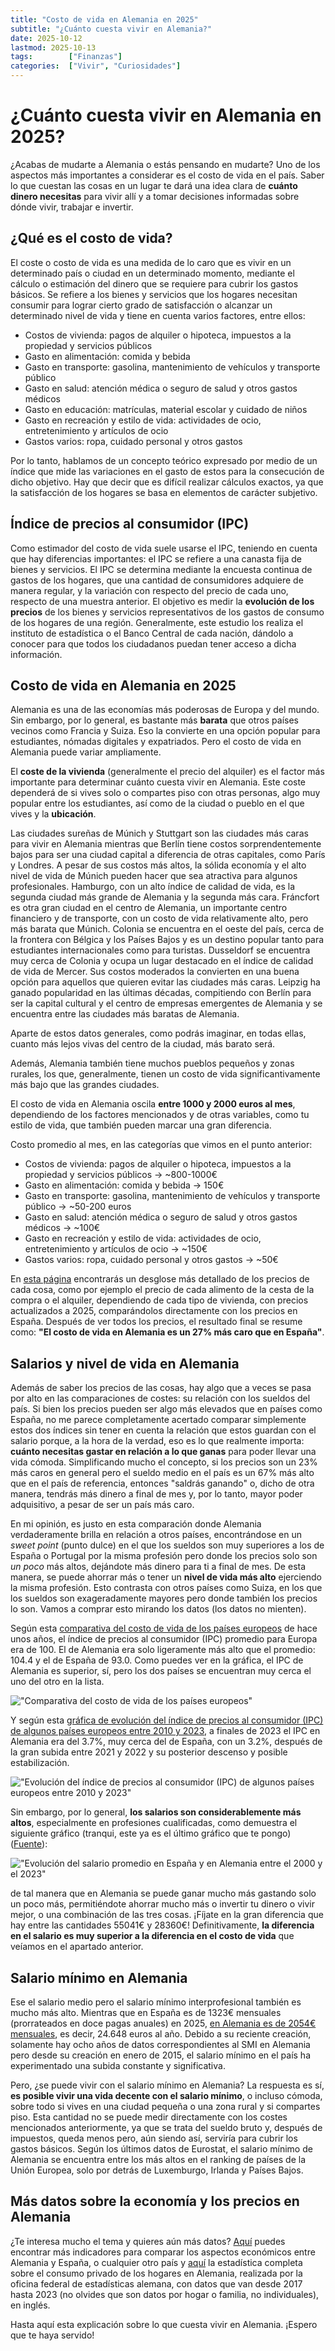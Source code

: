 ```yaml
---
title: "Costo de vida en Alemania en 2025"
subtitle: "¿Cuánto cuesta vivir en Alemania?"
date: 2025-10-12
lastmod: 2025-10-13
tags:        ["Finanzas"]
categories:  ["Vivir", "Curiosidades"]
---
```


# ¿Cuánto cuesta vivir en Alemania en 2025?
¿Acabas de mudarte a Alemania o estás pensando en mudarte? Uno de los aspectos más importantes a considerar es el costo de vida en el país. Saber lo que cuestan las cosas en un lugar te dará una idea clara de **cuánto dinero necesitas** para vivir allí y a tomar decisiones informadas sobre dónde vivir, trabajar e invertir.

## ¿Qué es el costo de vida?
El coste o costo de vida es una medida de lo caro que es vivir en un determinado país o ciudad en un determinado momento, mediante el cálculo o estimación del dinero que se requiere para cubrir los gastos básicos. Se refiere a los bienes y servicios que los hogares necesitan consumir para lograr cierto grado de satisfacción o alcanzar un determinado nivel de vida y tiene en cuenta varios factores, entre ellos:

- Costos de vivienda: pagos de alquiler o hipoteca, impuestos a la propiedad y servicios públicos
- Gasto en alimentación: comida y bebida
- Gasto en transporte: gasolina, mantenimiento de vehículos y transporte público
- Gasto en salud: atención médica o seguro de salud y otros gastos médicos
- Gasto en educación: matrículas, material escolar y cuidado de niños
- Gasto en recreación y estilo de vida: actividades de ocio, entretenimiento y artículos de ocio
- Gastos varios: ropa, cuidado personal y otros gastos

Por lo tanto, hablamos de un concepto teórico expresado por medio de un índice que mide las variaciones en el gasto de estos para la consecución de dicho objetivo. Hay que decir que es difícil realizar cálculos exactos, ya que la satisfacción de los hogares se basa en elementos de carácter subjetivo. 

## Índice de precios al consumidor (IPC)
Como estimador del costo de vida suele usarse el IPC, teniendo en cuenta que hay diferencias importantes:​ el IPC se refiere a una canasta fija de bienes y servicios. El IPC se determina mediante la encuesta continua de gastos de los hogares, que una cantidad de consumidores adquiere de manera regular, y la variación con respecto del precio de cada uno, respecto de una muestra anterior. El objetivo es medir la **evolución de los precios** de los bienes y servicios representativos de los gastos de consumo de los hogares de una región. Generalmente, este estudio los realiza el instituto de estadística o el Banco Central de cada nación, dándolo a conocer para que todos los ciudadanos puedan tener acceso a dicha información. 

## Costo de vida en Alemania en 2025
Alemania es una de las economías más poderosas de Europa y del mundo. Sin embargo, por lo general, es bastante más **barata** que otros países vecinos como Francia y Suiza. Eso la convierte en una opción popular para estudiantes, nómadas digitales y expatriados. Pero el costo de vida en Alemania puede variar ampliamente. 

El **coste de la vivienda** (generalmente el precio del alquiler) es el factor más importante para determinar cuánto cuesta vivir en Alemania. Este coste dependerá de si vives solo o compartes piso con otras personas, algo muy popular entre los estudiantes, así como de la ciudad o pueblo en el que vives y la **ubicación**. 

Las ciudades sureñas de Múnich y Stuttgart son las ciudades más caras para vivir en Alemania mientras que Berlín tiene costos sorprendentemente bajos para ser una ciudad capital a diferencia de otras capitales, como París y Londres. A pesar de sus costos más altos, la sólida economía y el alto nivel de vida de Múnich pueden hacer que sea atractiva para algunos profesionales. Hamburgo, con un alto índice de calidad de vida, es la segunda ciudad más grande de Alemania y la segunda más cara. Fráncfort es otra gran ciudad en el centro de Alemania, un importante centro financiero y de transporte, con un costo de vida relativamente alto, pero más barata que Múnich. Colonia se encuentra en el oeste del país, cerca de la frontera con Bélgica y los Países Bajos y es un destino popular tanto para estudiantes internacionales como para turistas. Dusseldorf se encuentra muy cerca de Colonia y ocupa un lugar destacado en el índice de calidad de vida de Mercer. Sus costos moderados la convierten en una buena opción para aquellos que quieren evitar las ciudades más caras. Leipzig ha ganado popularidad en las últimas décadas, compitiendo con Berlín para ser la capital cultural y el centro de empresas emergentes de Alemania y se encuentra entre las ciudades más baratas de Alemania. 

Aparte de estos datos generales, como podrás imaginar, en todas ellas, cuanto más lejos vivas del centro de la ciudad, más barato será. 

Además, Alemania también tiene muchos pueblos pequeños y zonas rurales, los que, generalmente, tienen un costo de vida significantivamente más bajo que las grandes ciudades. 

El costo de vida en Alemania oscila **entre 1000 y 2000 euros al mes**, dependiendo de los factores mencionados y de otras variables, como tu estilo de vida, que también pueden marcar una gran diferencia. 

Costo promedio al mes, en las categorías que vimos en el punto anterior:
- Costos de vivienda: pagos de alquiler o hipoteca, impuestos a la propiedad y servicios públicos -> ~800-1000€
- Gasto en alimentación: comida y bebida -> 150€
- Gasto en transporte: gasolina, mantenimiento de vehículos y transporte público -> ~50-200 euros
- Gasto en salud: atención médica o seguro de salud y otros gastos médicos -> ~100€
- Gasto en recreación y estilo de vida: actividades de ocio, entretenimiento y artículos de ocio -> ~150€
- Gastos varios: ropa, cuidado personal y otros gastos -> ~50€

En [esta página](https://www.expatistan.com/es/costo-de-vida/pais/comparacion/espana/alemania) encontrarás un desglose más detallado de los precios de cada cosa, como por ejemplo el precio de cada alimento de la cesta de la compra o el alquiler, dependiendo de cada tipo de vivienda, con precios actualizados a 2025, comparándolos directamente con los precios en España. Después de ver todos los precios, el resultado final se resume como: **"El costo de vida en Alemania es un 27% más caro que en España"**.

## Salarios y nivel de vida en Alemania
Además de saber los precios de las cosas, hay algo que a veces se pasa por alto en las comparaciones de costes: su relación con los sueldos del país. Si bien los precios pueden ser algo más elevados que en países como España, no me parece completamente acertado comparar simplemente estos dos índices sin tener en cuenta la relación que estos guardan con el salario porque, a la hora de la verdad, eso es lo que realmente importa: **cuánto necesitas gastar en relación a lo que ganas** para poder llevar una vida cómoda. Simplificando mucho el concepto, si los precios son un 23% más caros en general pero el sueldo medio en el país es un 67% más alto que en el país de referencia, entonces "saldrás ganando" o, dicho de otra manera, tendrás más dinero a final de mes y, por lo tanto, mayor poder adquisitivo, a pesar de ser un país más caro.

En mi opinión, es justo en esta comparación donde Alemania verdaderamente brilla en relación a otros países, encontrándose en un *sweet point* (punto dulce) en el que los sueldos son muy superiores a los de España o Portugal por la misma profesión pero donde los precios solo son *un poco* más altos, dejándote más dinero para ti a final de mes. De esta manera, se puede ahorrar más o tener un **nivel de vida más alto** ejerciendo la misma profesión. Esto contrasta con otros países como Suiza, en los que los sueldos son exageradamente mayores pero donde también los precios lo son.
Vamos a comprar esto mirando los datos (los datos no mienten).

Según esta [comparativa del costo de vida de los países europeos](https://www.statista.com/chart/15339/consumer-price-index-in-europe/) de hace unos años, el índice de precios al consumidor (IPC) promedio para Europa era de 100. El de Alemania era solo ligeramente más alto que el promedio: 104.4 y el de España de 93.0. Como puedes ver en la gráfica, el IPC de Alemania es superior, sí, pero los dos países se encuentran muy cerca el uno del otro en la lista.

!["Comparativa del costo de vida de los países europeos"](https://cdn.statcdn.com/Infographic/images/normal/15339.jpeg "Comparativa del costo de vida de los países europeos")

Y según esta [gráfica de evolución del índice de precios al consumidor (IPC) de algunos países europeos entre 2010 y 2023](https://www.statista.com/statistics/1173903/inflation-in-largest-european-countries/), a finales de 2023 el IPC en Alemania era del 3.7%, muy cerca del de España, con un 3.2%, después de la gran subida entre 2021 y 2022 y su posterior descenso y posible estabilización.

!["Evolución del índice de precios al consumidor (IPC) de algunos países europeos entre 2010 y 2023"](https://www.statista.com/graphic/1/1173903/inflation-in-largest-european-countries.jpg "Evolución del índice de precios al consumidor (IPC) de algunos países europeos entre 2010 y 2023")

Sin embargo, por lo general, **los salarios son considerablemente más altos**, especialmente en profesiones cualificadas, como demuestra el siguiente gráfico (tranqui, este ya es el último gráfico que te pongo)([Fuente](https://datosmacro.expansion.com/paises/comparar/alemania/espana?sector=Salario+Medio&sc=XEAA#tbl)):

!["Evolución del salario promedio en España y en Alemania entre el 2000 y el 2023"](/img/Salarios.png "Evolución del salario promedio en España y en Alemania entre el 2000 y el 2023")

de tal manera que en Alemania se puede ganar mucho más gastando solo un poco más, permitiéndote ahorrar mucho más o invertir tu dinero o vivir mejor, o una combinación de las tres cosas. ¡Fíjate en la gran diferencia que hay entre las cantidades 55041€ y 28360€! Definitivamente, **la diferencia en el salario es muy superior a la diferencia en el costo de vida** que veíamos en el apartado anterior.

## Salario mínimo en Alemania
Ese el salario medio pero el salario mínimo interprofesional también es mucho más alto. Mientras que en España es de 1323€ mensuales (prorrateados en doce pagas anuales) en 2025, [en Alemania es de 2054€ mensuales](https://datosmacro.expansion.com/smi), es decir, 24.648 euros al año. Debido a su reciente creación, solamente hay ocho años de datos correspondientes al SMI en Alemania pero desde su creación en enero de 2015, el salario mínimo en el país ha experimentado una subida constante y significativa. 

Pero, ¿se puede vivir con el salario mínimo en Alemania? La respuesta es sí, **es posible vivir una vida decente con el salario mínimo**, o incluso cómoda, sobre todo si vives en una ciudad pequeña o una zona rural y si compartes piso. Esta cantidad no se puede medir directamente con los costes mencionados anteriormente, ya que se trata del sueldo bruto y, después de impuestos, queda menos pero, aún siendo así, serviría para cubrir los gastos básicos. Según los últimos datos de Eurostat, el salario mínimo de Alemania se encuentra entre los más altos en el ranking de países de la Unión Europea, solo por detrás de Luxemburgo, Irlanda y Países Bajos.

## Más datos sobre la economía y los precios en Alemania
¿Te interesa mucho el tema y quieres aún más datos? [Aquí](https://datosmacro.expansion.com/paises/comparar/alemania/espana) puedes encontrar más indicadores para comparar los aspectos económicos entre Alemania y España, o cualquier otro país y [aquí](https://www.destatis.de/EN/Themes/Society-Environment/Income-Consumption-Living-Conditions/Consumption-Expenditure/Tables/liste-germany.html) la estadística completa sobre el consumo privado de los hogares en Alemania, realizada por la oficina federal de estadísticas alemana, con datos que van desde 2017 hasta 2023 (no olvides que son datos por hogar o familia, no individuales), en inglés.

Hasta aquí esta explicación sobre lo que cuesta vivir en Alemania. ¡Espero que te haya servido!
